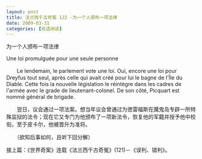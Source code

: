 ```yaml
---
layout: post
title: 法兰西千古奇冤 122 -为一个人颁布一项法律
date: 2009-03-31
categories: [双语阅读]  
---
```


为一个人颁布一项法律

Une loi promulguée pour une seule personne

　　Le lendemain, le parlement vote une loi. Oui, encore une loi pour Dreyfus tout seul, après celle qui avait créé pour lui le bagne de l'Île du Diable. Cette fois la nouvelle législation le réintègre dans les cadres de l'armée avec le grade de lieutenant-colonel. De son côté, Picquart est nommé général de brigade.



　　翌日，议会通过一项法案。想当年议会曾通过为徳雷福斯在魔鬼岛专辟一所特殊监狱的法令；现在它又专门为他颁布了一项新法令，恢复他的军籍并授予他中校衔。至于皮卡尔，他被晋升为准将。



　　（欲知后事如何，且听下回分解）

接上篇：《世界奇案》连载《法兰西千古奇冤》(121)－《误判、错判》。
